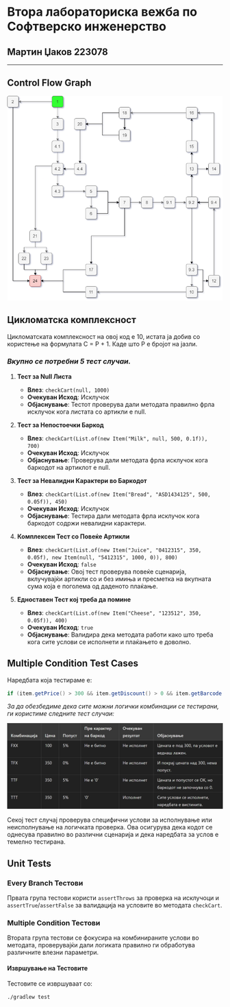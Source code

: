 # Втора лабораториска вежба по Софтверско инженерство
## Мартин Џаков 223078
<hr>

Control Flow Graph
-

![image](/images/cfg.png)


Цикломатска комплексност
-
Цикломатската комплексност на овој код е 10, истата ја добив со користење на формулата C = P + 1. Каде што P е бројот на јазли.

### _Вкупно се потребни 5 тест случаи._

1. **Тест за Null Листа**
    - **Влез**: `checkCart(null, 1000)`
    - **Очекуван Исход**: Исклучок
    - **Објаснување**: Тестот проверува дали методата правилно фрла исклучок кога листата со артикли е null.

2. **Тест за Непостоечки Баркод**
    - **Влез**: `checkCart(List.of(new Item("Milk", null, 500, 0.1f)), 700)`
    - **Очекуван Исход**: Исклучок
    - **Објаснување**: Проверува дали методата фрла исклучок кога баркодот на артиклот е null.

3. **Тест за Невалидни Карактери во Баркодот**
    - **Влез**: `checkCart(List.of(new Item("Bread", "ASD1434125", 500, 0.05f)), 450)`
    - **Очекуван Исход**: Исклучок
    - **Објаснување**: Тестира дали методата фрла исклучок кога баркодот содржи невалидни карактери.

4. **Комплексен Тест со Повеќе Артикли**
    - **Влез**: `checkCart(List.of(new Item("Juice", "0412315", 350, 0.05f), new Item(null, "5412315", 1000, 0)), 800)`
    - **Очекуван Исход**: `false`
    - **Објаснување**: Овој тест проверува повеќе сценарија, вклучувајќи артикли со и без имиња и пресметка на вкупната сума која е поголема од даденото плаќање.

5. **Едноставен Тест кој треба да помине**
    - **Влез**: `checkCart(List.of(new Item("Cheese", "123512", 350, 0.05f)), 400)`
    - **Очекуван Исход**: `true`
    - **Објаснување**: Валидира дека методата работи како што треба кога сите услови се исполнети и плаќањето е доволно.

Multiple Condition Test Cases
-
Наредбата која тестираме е:

```java
if (item.getPrice() > 300 && item.getDiscount() > 0 && item.getBarcode().charAt(0) == '0')
```
_За да обезбедиме дека сите можни логички комбинации се тестирани, ги користиме следните тест случаи:_

![image](/images/table.png)

Секој тест случај проверува специфични услови за исполнување или неисполнување на логичката проверка. Ова осигурува дека кодот се однесува правилно во различни сценарија и дека наредбата за услов е темелно тестирана.

Unit Tests
-
### Every Branch Тестови
Првата група тестови користи `assertThrows` за проверка на исклучоци и `assertTrue`/`assertFalse` за валидација на условите во методата `checkCart`.

### Multiple Condition Тестови
Втората група тестови се фокусира на комбинираните услови во методата, проверувајќи дали логиката правилно ги обработува различните влезни параметри.

#### Извршување на Тестовите
Тестовите се извршуваат со:
```bash
./gradlew test
